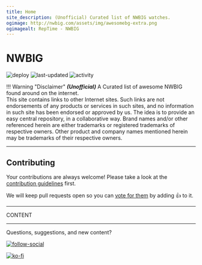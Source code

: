 ```yaml
---
title: Home
site_description: (Unofficial) Curated list of NWBIG watches.
ogimage: http://nwbig.com/assets/img/awesomebg-extra.png
ogimagealt: RepTime - NWBIG
---
```


# **NWBIG**

![deploy](https://github.com/dgomesbr/nwbig/workflows/deploy/badge.svg)
![last-updated](https://img.shields.io/github/last-commit/dgomesbr/nwbig?color=CB006D&label=last%20updated)
![activity](https://img.shields.io/github/commit-activity/m/dgomesbr/nwbig)

!!! Warning "Disclaimer"
    _**(Unofficial)**_ A Curated list of awesome NWBIG found around on the internet.  
    This site contains links to other Internet sites. Such links are not endorsements of any products or services in such sites, and no information in such site has been endorsed or approved by us.
    The idea is to provide an easy central repository, in a collaborative way. Brand names and/or other referenced herein are either trademarks or registered trademarks of respective owners. 
    Other product and company names mentioned herein may be trademarks of their respective owners.

<!-- top-aws-workshops -->
<ins class="adsbygoogle"
     style="display:block"
     data-ad-client="ca-pub-1923834486996267"
     data-ad-slot="7001411130"
     data-ad-format="auto"
     data-full-width-responsive="true"></ins>

---

## Contributing

Your contributions are always welcome! Please take a look at the [contribution guidelines](https://github.com/dgomesbr/nwbig/blob/master/CONTRIBUTING.md) first.

We will keep pull requests open so you can [vote for them](https://github.com/dgomesbr/nwbig/pulls) by adding :+1: to it.

---

CONTENT

---

Questions, suggestions, and new content?

[![follow-social](https://img.shields.io/twitter/follow/dgomesbr?style=social)](https://twitter.com/dgomesbr) <br/>

[![ko-fi](https://ko-fi.com/img/githubbutton_sm.svg)](https://ko-fi.com/F1F01P3MA)
